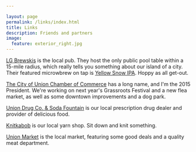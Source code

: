 ```yaml
---

layout: page
permalink: /links/index.html
title: Links
description: Friends and partners
image:
  feature: exterior_right.jpg
---
```


[LG Brewskis](https://www.facebook.com/pages/LG-Brewskis/202717269745877) is the local pub.  They host the only public pool table within a 15-mile radius, which really tells you something about our island of a city.  Their featured microwbrew on tap is [Yellow Snow IPA](http://www.beeradvocate.com/beer/profile/132/43969/).  Hoppy as all get-out.

[The City of Union Chamber of Commerce](https://www.facebook.com/pages/City-of-Union-OR-Chamber-of-Commerce/199610620135779) has a long name, and I'm the 2015 President.  We're working on next year's Grassroots Festival and a new flea market, as well as some downtown improvements and a dog park.

[Union Drug Co. & Soda Fountain](https://www.facebook.com/pages/Union-Drug-Co-Soda-Fountain/566067123452150) is our local prescription drug dealer and provider of delicious food.

[Knitkabob](http://www.knitkabob.com/) is our local yarn shop.  Sit down and knit something.

[Union Market](http://union-market.com/) is the local market, featuring some good deals and a quality meat department.